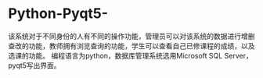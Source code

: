 # Python-Pyqt5-
  该系统对于不同身份的人有不同的操作功能，管理员可以对该系统的数据进行增删查改的功能，教师拥有浏览查询的功能，学生可以查看自己已修课程的成绩，以及选课的功能。
  编程语言为python，数据库管理系统选用Microsoft SQL Server， pyqt5写出界面。
